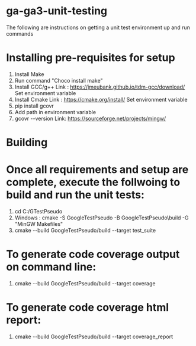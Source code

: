 # ga-ga3-unit-testing
The following are instructions on getting a unit test environment up and run commands 
# Installing pre-requisites for setup 
1. Install Make
2. Run command "Choco install make"
3. Install GCC/g++
   Link :  https://jmeubank.github.io/tdm-gcc/download/
   Set environment variable
4. Install Cmake
   Link :  https://cmake.org/install/
   Set environment variable
5. pip install gcovr
6. Add path in environment variable
7. gcovr --version
   Link: https://sourceforge.net/projects/mingw/

# Building
# Once all requirements and setup are complete, execute the follwoing to build and run the unit tests:
1. cd C:/GTestPseudo
2. Windows : cmake -S GoogleTestPseudo -B GoogleTestPseudo\build -G "MinGW Makefiles"
3. cmake --build GoogleTestPseudo/build --target test_suite
# To generate code coverage output on command line:
1. cmake --build GoogleTestPseudo/build --target coverage
# To generate code coverage html report:
1. cmake --build GoogleTestPseudo/build --target coverage_report








 

